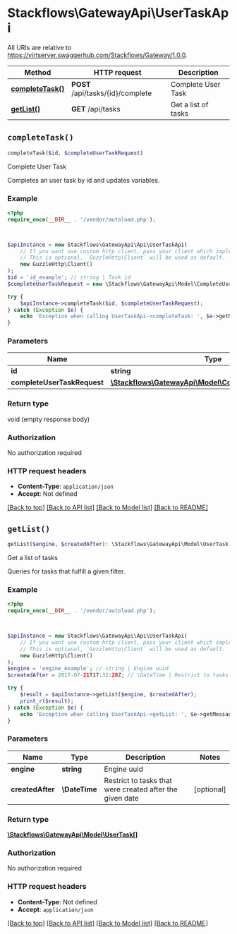# Stackflows\GatewayApi\UserTaskApi

All URIs are relative to https://virtserver.swaggerhub.com/Stackflows/Gateway/1.0.0.

Method | HTTP request | Description
------------- | ------------- | -------------
[**completeTask()**](UserTaskApi.md#completeTask) | **POST** /api/tasks/{id}/complete | Complete User Task
[**getList()**](UserTaskApi.md#getList) | **GET** /api/tasks | Get a list of tasks


## `completeTask()`

```php
completeTask($id, $completeUserTaskRequest)
```

Complete User Task

Completes an user task by id and updates variables.

### Example

```php
<?php
require_once(__DIR__ . '/vendor/autoload.php');



$apiInstance = new Stackflows\GatewayApi\Api\UserTaskApi(
    // If you want use custom http client, pass your client which implements `GuzzleHttp\ClientInterface`.
    // This is optional, `GuzzleHttp\Client` will be used as default.
    new GuzzleHttp\Client()
);
$id = 'id_example'; // string | Task id
$completeUserTaskRequest = new \Stackflows\GatewayApi\Model\CompleteUserTaskRequest(); // \Stackflows\GatewayApi\Model\CompleteUserTaskRequest

try {
    $apiInstance->completeTask($id, $completeUserTaskRequest);
} catch (Exception $e) {
    echo 'Exception when calling UserTaskApi->completeTask: ', $e->getMessage(), PHP_EOL;
}
```

### Parameters

Name | Type | Description  | Notes
------------- | ------------- | ------------- | -------------
 **id** | **string**| Task id |
 **completeUserTaskRequest** | [**\Stackflows\GatewayApi\Model\CompleteUserTaskRequest**](../Model/CompleteUserTaskRequest.md)|  |

### Return type

void (empty response body)

### Authorization

No authorization required

### HTTP request headers

- **Content-Type**: `application/json`
- **Accept**: Not defined

[[Back to top]](#) [[Back to API list]](../../README.md#endpoints)
[[Back to Model list]](../../README.md#models)
[[Back to README]](../../README.md)

## `getList()`

```php
getList($engine, $createdAfter): \Stackflows\GatewayApi\Model\UserTask[]
```

Get a list of tasks

Queries for tasks that fulfill a given filter.

### Example

```php
<?php
require_once(__DIR__ . '/vendor/autoload.php');



$apiInstance = new Stackflows\GatewayApi\Api\UserTaskApi(
    // If you want use custom http client, pass your client which implements `GuzzleHttp\ClientInterface`.
    // This is optional, `GuzzleHttp\Client` will be used as default.
    new GuzzleHttp\Client()
);
$engine = 'engine_example'; // string | Engine uuid
$createdAfter = 2017-07-21T17:32:28Z; // \DateTime | Restrict to tasks that were created after the given date

try {
    $result = $apiInstance->getList($engine, $createdAfter);
    print_r($result);
} catch (Exception $e) {
    echo 'Exception when calling UserTaskApi->getList: ', $e->getMessage(), PHP_EOL;
}
```

### Parameters

Name | Type | Description  | Notes
------------- | ------------- | ------------- | -------------
 **engine** | **string**| Engine uuid |
 **createdAfter** | **\DateTime**| Restrict to tasks that were created after the given date | [optional]

### Return type

[**\Stackflows\GatewayApi\Model\UserTask[]**](../Model/UserTask.md)

### Authorization

No authorization required

### HTTP request headers

- **Content-Type**: Not defined
- **Accept**: `application/json`

[[Back to top]](#) [[Back to API list]](../../README.md#endpoints)
[[Back to Model list]](../../README.md#models)
[[Back to README]](../../README.md)
